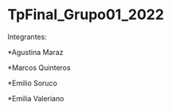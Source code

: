 # TpFinal_Grupo01_2022

Integrantes:

*Agustina Maraz

*Marcos Quinteros

*Emilio Soruco

*Emilia Valeriano